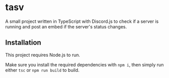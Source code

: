 # tasv

A small project written in TypeScript with Discord.js to check if a server is running and post an embed if the server's status changes.

## Installation

This project requires Node.js to run.

Make sure you install the required dependencies with `npm i`, then simply run either `tsc` or `npm run build` to build.
